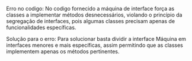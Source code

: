 Erro no codigo: No codigo fornecido a máquina de interface força as classes a implementar métodos desnecessários, violando o princípio da segregação de interfaces, pois algumas classes precisam apenas de funcionalidades específicas.

Solução para o erro: Para solucionar basta dividir a interface Máquina em interfaces menores e mais específicas, assim permitindo que as classes implementem apenas os métodos pertinentes.
